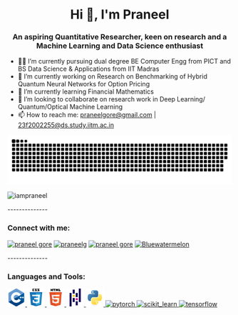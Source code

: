 <h1 align="center">Hi 👋, I'm Praneel </h1>
<h3 align="center">An aspiring Quantitative Researcher, keen on research and a Machine Learning and Data Science enthusiast</h3>

- 🧑‍🎓 I’m currently pursuing dual degree BE Computer Engg from PICT and BS Data Science & Applications from IIT Madras
- 🔭 I’m currently working on Research on Benchmarking of Hybrid Quantum Neural Networks for Option Pricing
- 🌱 I’m currently learning Financial Mathematics
- 👯 I’m looking to collaborate on research work in Deep Learning/ Quantum/Optical Machine Learning
- 📫 How to reach me: praneelgore@gmail.com | 23f2002255@ds.study.iitm.ac.in


<picture>
  <source media="(prefers-color-scheme: dark)" srcset="https://raw.githubusercontent.com/shxntanu/shxntanu/output/github-snake-dark.svg" />
  <source media="(prefers-color-scheme: light)" srcset="https://raw.githubusercontent.com/shxntanu/shxntanu/output/github-snake.svg" />
  <img alt="github-snake" src="https://raw.githubusercontent.com/IAmPraneel/IAmPraneel/output/github-snake.svg" />
</picture>


<p align="left"> <img src="https://komarev.com/ghpvc/?username=iampraneel&label=Profile%20views&color=0e75b6&style=flat" alt="iampraneel" /> </p>
--------------
<h3 align="left">Connect with me:</h3>
<p align="left">
<a href="https://linkedin.com/in/praneel-gore-5886a328a" target="blank"><img align="center" src="https://raw.githubusercontent.com/rahuldkjain/github-profile-readme-generator/master/src/images/icons/Social/linked-in-alt.svg" alt="praneel gore" height="30" width="40" /></a>
<a href="https://kaggle.com/praneelg" target="blank"><img align="center" src="https://raw.githubusercontent.com/rahuldkjain/github-profile-readme-generator/master/src/images/icons/Social/kaggle.svg" alt="praneelg" height="30" width="40" /></a>
<a href="https://codeforces.com/profile/Praneel_G" target="blank"><img align="center" src="https://raw.githubusercontent.com/rahuldkjain/github-profile-readme-generator/master/src/images/icons/Social/codeforces.svg" alt="praneel gore" height="30" width="40" /></a>
<a href="https://www.leetcode.com/Bluewatermelon" target="blank"><img align="center" src="https://raw.githubusercontent.com/rahuldkjain/github-profile-readme-generator/master/src/images/icons/Social/leet-code.svg" alt="Bluewatermelon" height="30" width="40" /></a>
</p>
--------------
<h3 align="left">Languages and Tools:</h3>
<p align="left"> <a href="https://www.w3schools.com/cpp/" target="_blank" rel="noreferrer"> <img src="https://raw.githubusercontent.com/devicons/devicon/master/icons/cplusplus/cplusplus-original.svg" alt="cplusplus" width="40" height="40"/> </a> <a href="https://www.w3schools.com/css/" target="_blank" rel="noreferrer"> <img src="https://raw.githubusercontent.com/devicons/devicon/master/icons/css3/css3-original-wordmark.svg" alt="css3" width="40" height="40"/> </a> <a href="https://www.w3.org/html/" target="_blank" rel="noreferrer"> <img src="https://raw.githubusercontent.com/devicons/devicon/master/icons/html5/html5-original-wordmark.svg" alt="html5" width="40" height="40"/> </a> <a href="https://pandas.pydata.org/" target="_blank" rel="noreferrer"> <img src="https://raw.githubusercontent.com/devicons/devicon/2ae2a900d2f041da66e950e4d48052658d850630/icons/pandas/pandas-original.svg" alt="pandas" width="40" height="40"/> </a> <a href="https://www.python.org" target="_blank" rel="noreferrer"> <img src="https://raw.githubusercontent.com/devicons/devicon/master/icons/python/python-original.svg" alt="python" width="40" height="40"/> </a> <a href="https://pytorch.org/" target="_blank" rel="noreferrer"> <img src="https://www.vectorlogo.zone/logos/pytorch/pytorch-icon.svg" alt="pytorch" width="40" height="40"/> </a> <a href="https://scikit-learn.org/" target="_blank" rel="noreferrer"> <img src="https://upload.wikimedia.org/wikipedia/commons/0/05/Scikit_learn_logo_small.svg" alt="scikit_learn" width="40" height="40"/> </a> <a href="https://www.tensorflow.org" target="_blank" rel="noreferrer"> <img src="https://www.vectorlogo.zone/logos/tensorflow/tensorflow-icon.svg" alt="tensorflow" width="40" height="40"/> </a> </p>
